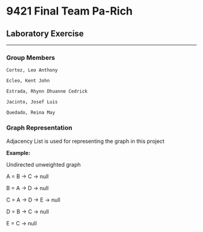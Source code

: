 # 9421 Final Team Pa-Rich 

## Laboratory Exercise

___

### Group Members
    Cortez, Leo Anthony

    Ecleo, Kent John

    Estrada, Rhynn Dhuanne Cedrick

    Jacinto, Josef Luis

    Quedado, Reina May

### Graph Representation
Adjacency List is used for representing the graph in this project

**Example:**

Undirected unweighted graph

A = B -> C  -> null

B = A -> D  -> null

C = A -> D -> E  -> null

D = B -> C  -> null

E = C  -> null
